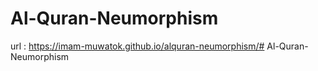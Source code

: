 # Al-Quran-Neumorphism
url : https://imam-muwatok.github.io/alquran-neumorphism/# Al-Quran-Neumorphism
